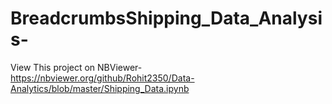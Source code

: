 # BreadcrumbsShipping_Data_Analysis-
View This project on NBViewer-https://nbviewer.org/github/Rohit2350/Data-Analytics/blob/master/Shipping_Data.ipynb
